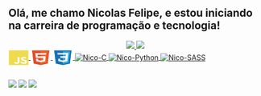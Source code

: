 ## Olá, me chamo Nicolas Felipe, e estou iniciando na carreira de programação e tecnologia!
<div align="center">
  <a href="https://github.com/Nicolas-FelSi">
  <img height="180em" src="https://github-readme-stats.vercel.app/api?username=Nicolas-FelSi&show_icons=true&theme=radical&count_private=true"/>
  <img height="180em" src="https://github-readme-stats.vercel.app/api/top-langs/?username=Nicolas-FelSi&layout=compact&langs_count=7&theme=dracula"/>
</div>
<div style="display: inline_block">
  <img align="center" alt="Nico-Js" height="30" width="40" src="https://raw.githubusercontent.com/devicons/devicon/master/icons/javascript/javascript-plain.svg">
  <img align="center" alt="Nico-HTML" height="30" width="40" src="https://raw.githubusercontent.com/devicons/devicon/master/icons/html5/html5-original.svg">
  <img align="center" alt="Nico-CSS" height="30" width="40" src="https://raw.githubusercontent.com/devicons/devicon/master/icons/css3/css3-original.svg">
  <img align="center" alt="Nico-C" height="30" width="30" src="https://upload.wikimedia.org/wikipedia/commons/thumb/1/18/C_Programming_Language.svg/1853px-C_Programming_Language.svg.png">
  <img align="center" alt="Nico-Python" height="50" width="50" src="https://www.svgrepo.com//show/376344/python.svg">
  <img align="center" alt="Nico-SASS" height="30" width="40" src="https://cdn.worldvectorlogo.com/logos/sass-1.svg">
</div>
  
  ##
 
<div> 
  <a href="https://www.instagram.com/nicolas_felsi/" target="_blank"><img src="https://img.shields.io/badge/-Instagram-%23E4405F?style=for-the-badge&logo=instagram&logoColor=white" target="_blank"></a>
  <a href="https://wa.me/5547984453110" target="_blank"><img src="https://img.shields.io/badge/WhatsApp-25D366?style=for-the-badge&logo=whatsapp&logoColor=white" target="_blank"></a>
  <a href="https://www.linkedin.com/in/nicolasfelsidev/" target="_blank"><img src="https://img.shields.io/badge/-LinkedIn-%230077B5?style=for-the-badge&logo=linkedin&logoColor=white" target="_blank"></a> 
 
 
</div>